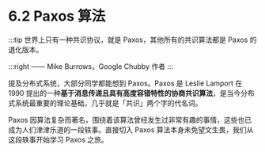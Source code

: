 # 6.2 Paxos 算法

:::tip <a/>
世界上只有一种共识协议，就是 Paxos，其他所有的共识算法都是 Paxos 的退化版本。

:::right
—— Mike Burrows，Google Chubby 作者
:::

提及分布式系统，大部分同学都能想到 Paxos。Paxos 是 Leslie Lamport 在 1990 提出的一种**基于消息传递且具有高度容错特性的协商共识算法**，是当今分布式系统最重要的理论基础，几乎就是「共识」两个字的代名词。

Paxos 因算法复杂而著名，围绕着该算法曾经发生过非常有趣的事情，这些也已成为人们津津乐道的一段轶事。直接切入 Paxos 算法本身未免望文生畏，我们从这段轶事开始学习 Paxos 之旅。
